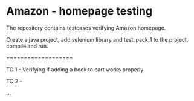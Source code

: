 # Amazon - homepage testing

The repository contains testcases verifying Amazon homepage.

Create a java project, add selenium library and test_pack_1 to the project, compile and run.

===================

TC 1 - Verifying if adding a book to cart works properly

TC 2 - 

...